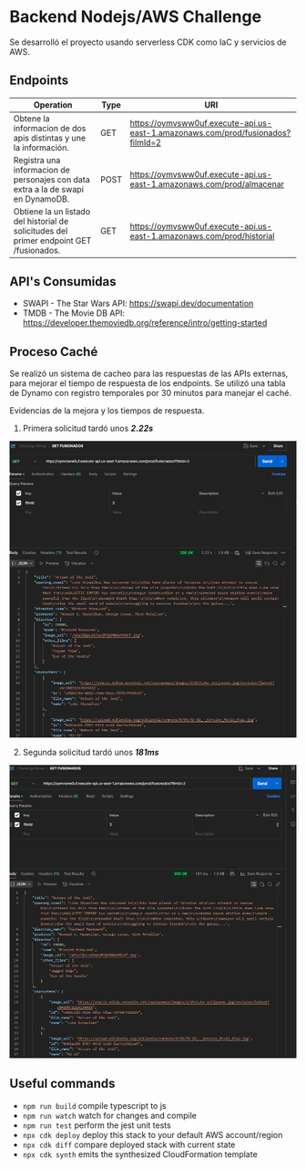 # Backend Nodejs/AWS Challenge 

Se desarrolló el proyecto usando serverless CDK como IaC y servicios de AWS.

## Endpoints


| Operation                                                                               | Type | URI |
|-----------------------------------------------------------------------------------------| ---- | --- |
| Obtene la informacion de dos apis distintas y une la información.                       | GET  | https://oymvsww0uf.execute-api.us-east-1.amazonaws.com/prod/fusionados?filmId=2 |
| Registra una informacion de personajes con data extra a la de swapi en DynamoDB.        | POST  | https://oymvsww0uf.execute-api.us-east-1.amazonaws.com/prod/almacenar |
| Obtiene la un listado del historial de solicitudes del primer endpoint GET /fusionados. | GET  | https://oymvsww0uf.execute-api.us-east-1.amazonaws.com/prod/historial |

## API's Consumidas
* SWAPI - The Star Wars API: https://swapi.dev/documentation
* TMDB - The Movie DB API: https://developer.themoviedb.org/reference/intro/getting-started

## Proceso Caché

Se realizó un sistema de cacheo para las respuestas de las APIs externas, para mejorar el tiempo de respuesta de los endpoints.
Se utilizó una tabla de Dynamo con registro temporales por 30 minutos para manejar el caché.

Evidencias de la mejora y los tiempos de respuesta.

1. Primera solicitud tardó unos ***2.22s***

![img.png](img.png)

2. Segunda solicitud tardó unos ***181ms***

![img_1.png](img_1.png)



## Useful commands

* `npm run build`   compile typescript to js
* `npm run watch`   watch for changes and compile
* `npm run test`    perform the jest unit tests
* `npx cdk deploy`  deploy this stack to your default AWS account/region
* `npx cdk diff`    compare deployed stack with current state
* `npx cdk synth`   emits the synthesized CloudFormation template

